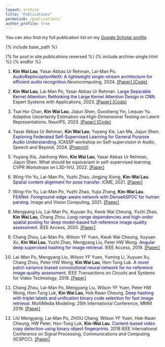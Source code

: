 ```yaml
---
layout: archive
title: "Publications"
permalink: /publications/
author_profile: true
---
```


You can also find my full publication list on my [Google Scholar profile](https://scholar.google.com/citations?user=inhIzDgAAAAJ).

{% include base_path %}

{% for post in site.publications reversed %}
  {% include archive-single.html %}
{% endfor %}


1. **Kin Wai Lau**, Yasar Abbas Ur Rehman, Lai-Man Po. <font color='Navy'>AudioRepInceptionNeXt: A lightweight single-stream architecture for efficient audio recognition.</font>Neurocomputing, 2024. <a href="https://arxiv.org/pdf/2404.13551"> [Paper] </a> <a href="https://github.com/StevenLauHKHK/AudioRepInceptionNeXt"> [Code] </a>

2. **Kin Wai Lau**, Lai-Man Po, Yasar Abbas Ur Rehman. <font color='Navy'>Large Separable Kernel Attention: Rethinking the Large Kernel Attention Design in CNN.</font> Expert Systems with Applications, 2023. <a href="https://arxiv.org/abs/2309.01439"> [Paper] </a> <a href="https://github.com/stevenlauhkhk/large-separable-kernel-attention"> [Code] </a>

3. Tsai Hor Chan, **Kin Wai Lau**, Jiajun Shen, Guosheng Yin, Lequan Yu. Adaptive Uncertainty Estimation via High-Dimensional Testing on Latent Representations. NeurIPS, 2023. <a href="https://proceedings.neurips.cc/paper_files/paper/2023/hash/7da558c6bd476ba77f5ba712626bba1a-Abstract-Conference.html"> [Paper] </a> <a href="https://github.com/HKU-MedAI/bnn_uncertainty"> [Code] </a>

4. Yasar Abbas Ur Rehman, **Kin Wai Lau**, Yuyang Xie, Lan Ma, Jiajun Shen. <font color='Navy'>Exploring Federated Self-Supervised Learning for General Purpose Audio Understanding.</font> ICASSP workshop on Self-supervision in Audio, Speech and Beyond, 2024. <a href="https://arxiv.org/abs/2402.02889"> [Preprint] </a>

5. Yuyang Xie, Jianhong Wen, **Kin Wai Lau**, Yasar Abbas Ur Rehman, Jiajun Shen. What should be equivariant in self-supervised learning.</font> CVPR Workshops on L3D-IVU, 2022. <a href="https://openaccess.thecvf.com/content/CVPR2022W/L3D-IVU/papers/Xie_What_Should_Be_Equivariant_in_Self-Supervised_Learning_CVPRW_2022_paper.pdf"> [Paper] </a>

6. Wing-Yin Yu, Lai-Man Po, Yuzhi Zhao, Jingjing Xiong, **Kin-Wai Lau**. <font color='Navy'>Spatial content alignment for pose transfer.</font> ICME, 2021. <a href="https://arxiv.org/pdf/2103.16828"> [Paper] </a>

7. Wing-Yin Yu, Lai-Man Po, Yuzhi Zhao, Yujia Zhang, **Kin-Wai Lau**. <font color='Navy'>FEANet: Foreground-edge-aware network with DenseASPOC for human parsing.</font> Image and Vision Computing, 2021. <a href="https://www.sciencedirect.com/science/article/pii/S0262885621000500"> [Paper] </a>

8. Mengyang Liu, Lai-Man Po, Xuyuan Xu, Kwok Wai Cheung, Yuzhi Zhao, **Kin Wai Lau**, Chang Zhou. <font color='Navy'>Long-range dependencies and high-order spatial pooling for deep model-based full-reference image quality assessment.</font> IEEE Access, 2020. <a href="https://ieeexplore.ieee.org/iel7/6287639/8948470/09055013.pdf"> [Paper] </a>

9. Chang Zhou, Lai-Man Po, Wilson YF Yuen, Kwok Wai Cheung, Xuyuan Xu, **Kin Wai Lau**, Yuzhi Zhao, Mengyang Liu, Peter HW Wong. <font color='Navy'>Angular deep supervised hashing for image retrieval.</font> IEEE Access, 2019. <a href="https://ieeexplore.ieee.org/iel7/6287639/8600701/08825992.pdf"> [Paper] </a>

10. Lai-Man Po, Mengyang Liu, Wilson YF Yuen, Yuming Li, Xuyuan Xu, Chang Zhou, Peter HW Wong, **Kin Wai Lau**, Hon-Tung Luk. <font color='Navy'>A novel patch variance biased convolutional neural network for no-reference image quality assessment.</font> IEEE Transactions on Circuits and Systems for Video Technology, 2019. <a href="https://www.ee.cityu.edu.hk/~lmpo/publications/2019_CNN_NRIQA_TCSVT.pdf"> [Paper] </a>

11. Chang Zhou, Lai-Man Po, Mengyang Liu, Wilson YF Yuen, Peter HW Wong, Hon-Tung Luk, **Kin Wai Lau**, Hok Kwan Cheung. <font color='Navy'>Deep hashing with triplet labels and unification binary code selection for fast image retrieval.</font> MultiMedia Modeling: 25th International Conference, MMM 2019. <a href="https://link.springer.com/chapter/10.1007/978-3-030-05710-7_23"> [Paper] </a>

12. LIU Mengyang, Lai-Man Po, ZHOU Chang, Wilson YF Yuen, Hok-Kwan Cheung, HW Peter, Hon-Tung Luk, **Kin-Wai Lau**. <font color='Navy'>Content-based video copy detection using binary object fingerprints.</font> 2018 IEEE International Conference on Signal Processing, Communications and Computing (ICSPCC). <a href="https://www.researchgate.net/profile/Mengyang-Liu-2/publication/327571236_Content-based_Video_Copy_Detection_using_Binary_Object_Fingerprints/links/5b973363a6fdccfd54458bcb/Content-based-Video-Copy-Detection-using-Binary-Object-Fingerprints.pdf"> [Paper] </a>